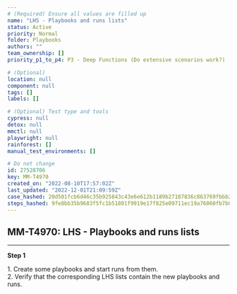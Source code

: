 ```yaml
---
# (Required) Ensure all values are filled up
name: "LHS - Playbooks and runs lists"
status: Active
priority: Normal
folder: Playbooks
authors: ""
team_ownership: []
priority_p1_to_p4: P3 - Deep Functions (Do extensive scenarios work?)

# (Optional)
location: null
component: null
tags: []
labels: []

# (Optional) Test type and tools
cypress: null
detox: null
mmctl: null
playwright: null
rainforest: []
manual_test_environments: []

# Do not change
id: 27528706
key: MM-T4970
created_on: "2022-08-10T17:57:02Z"
last_updated: "2022-12-01T21:09:59Z"
case_hashed: 20d501fcb6d46c35b925843c43e6e612b1189b27107836c863769fbbb208cbbf8bb4853b56a505da50a367cbac5782c1
steps_hashed: 9fe8bb35b9683f5fc1b51801f9919e17f825e09711ec19a76060fb7b010ddc291c99a0a929c81bcc92babf89c14e8df6
---
```


<!-- (Auto-generated) Based on frontmatter's "key" and "name" -->

## MM-T4970: LHS - Playbooks and runs lists

---

**Step 1**

1\. Create some playbooks and start runs from them.\
2\. Verify that the corresponding LHS lists contain the new playbooks and runs.
